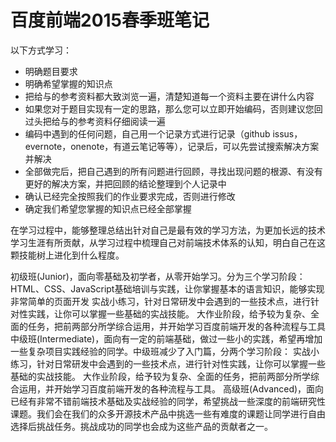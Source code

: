 # 百度前端2015春季班笔记

以下方式学习：

  - 明确题目要求
  - 明确希望掌握的知识点
  - 把给与的参考资料都大致浏览一遍，清楚知道每一个资料主要在讲什么内容
  - 如果您对于题目实现有一定的思路，那么您可以立即开始编码，否则建议您回过头把给与的参考资料仔细阅读一遍
  - 编码中遇到的任何问题，自己用一个记录方式进行记录（github issus，evernote，onenote，有道云笔记等等），记录后，可以先尝试搜索解决方案并解决
  - 全部做完后，把自己遇到的所有问题进行回顾，寻找出现问题的根源、有没有更好的解决方案，并把回顾的结论整理到个人记录中
  - 确认已经完全按照我们的作业要求完成，否则进行修改
  - 确定我们希望您掌握的知识点已经全部掌握

在学习过程中，能够整理总结出针对自己是最有效的学习方法，为更加长远的技术学习生涯有所贡献，从学习过程中梳理自己对前端技术体系的认知，明白自己在这颗技能树上进化到什么程度。


初级班(Junior)，面向零基础及初学者，从零开始学习。分为三个学习阶段：
    HTML、CSS、JavaScript基础培训与实践，让你掌握基本的语言知识，能够实现非常简单的页面开发
    实战小练习，针对日常研发中会遇到的一些技术点，进行针对性实践，让你可以掌握一些基础的实战技能。
    大作业阶段，给予较为复杂、全面的任务，把前两部分所学综合运用，并开始学习百度前端开发的各种流程与工具
中级班(Intermediate)，面向有一定的前端基础，做过一些小的实践，希望再增加一些复杂项目实践经验的同学。中级班减少了入门篇，分两个学习阶段：
    实战小练习，针对日常研发中会遇到的一些技术点，进行针对性实践，让你可以掌握一些基础的实战技能。
    大作业阶段，给予较为复杂、全面的任务，把前两部分所学综合运用，并开始学习百度前端开发的各种流程与工具。
高级班(Advanced)，面向已经有非常不错前端技术基础及实战经验的同学，希望挑战一些深度的前端研究性课题。我们会在我们的众多开源技术产品中挑选一些有难度的课题让同学进行自由选择后挑战任务。挑战成功的同学也会成为这些产品的贡献者之一。